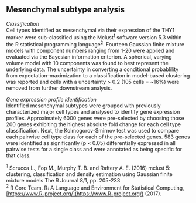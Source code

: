 ## Mesenchymal subtype analysis
_Classification_  
Cell types identified as mesenchymal via their expression of the THY1 marker were sub-classified using the Mclust<sup>1</sup> software version 5.3 within the R statistical programming language<sup>2</sup>. Fourteen Gaussian finite mixture models with component numbers ranging from 1-20 were applied and evaluated via the Bayesian information criterion. A spherical, varying volume model with 10 components was found to best represent the underlying data. The uncertainty in converting a conditional probablility from expectation–maximization to a classification in model-based clustering was reported and cells with a uncertainty > 0.2 (105 cells = ~16%) were removed from further downstream analysis.

_Gene expression profile identification_  
Identified mesenchymal subtypes were grouped with previously characterized major cell types and analysed to identify gene expression profiles. Approximately 6000 genes were pre-selected by choosing those 200 genes exhibiting the highest absolute fold change for each cell type classification. Next, the Kolmogorov-Smirnov test was used to compare each pairwise cell type class for each of the pre-selected genes. 583 genes were identified as significantly (p < 0.05) differentially expressed in all pairwise tests for a single class and were annotated as being specific for that class.


<sup>1</sup> Scrucca L., Fop M., Murphy T. B. and Raftery A. E. (2016) mclust
  5: clustering, classification and density estimation using
  Gaussian finite mixture models The R Journal 8/1, pp. 205-233  
<sup>2</sup> R Core Team. R: A Language and Environment for Statistical Computing, [https://www.R-project.org/](https://www.R-project.org/) (2017).